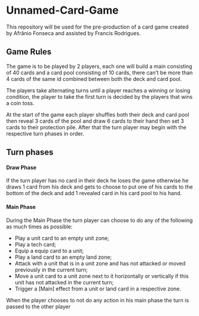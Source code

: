 # Unnamed-Card-Game
This repository will be used for the pre-production of a card game created by Afrânio Fonseca and assisted by Francis Rodrigues.


## Game Rules
The game is to be played by 2 players, each one will build a main consisting of 40 cards and a card pool consisting of 10 cards, there can't be more than 4 cards of the same id combined between both the deck and card pool.

The players take alternating turns until a player reaches a winning or losing condition, the player to take the first turn is decided by the players that wins a coin toss.

At the start of the game each player shuffles both their deck and card pool then reveal 3 cards of the pool and draw 6 cards to their hand then set 3 cards to their protection pile. After that the turn player may begin with the respective turn phases in order.

## Turn phases

#### Draw Phase
If the turn player has no card in their deck he loses the game otherwise he draws 1 card from his deck and gets to choose to put one of his cards to the bottom of the deck and add 1 revealed card in his card pool to his hand.

#### Main Phase
During the Main Phase the turn player can choose to do any of the following as much times as possible:
- Play a unit card to an empty unit zone;
- Play a tech card;
- Equip a equip card to a unit;
- Play a land card to an empty land zone;
- Attack with a unit that is in a unit zone and has not attacked or moved previously in the current turn;
- Move a unit card to a unit zone next to it horizontally or vertically if this unit has not attacked in the current turn;
- Trigger a [Main] effect from a unit or land card in a respective zone.

When the player chooses to not do any action in his main phase the turn is passed to the other player
